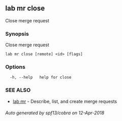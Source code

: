 ## lab mr close

Close merge request

### Synopsis

Close merge request

```
lab mr close [remote] <id> [flags]
```

### Options

```
  -h, --help   help for close
```

### SEE ALSO

* [lab mr](lab_mr.md)	 - Describe, list, and create merge requests

###### Auto generated by spf13/cobra on 12-Apr-2018
